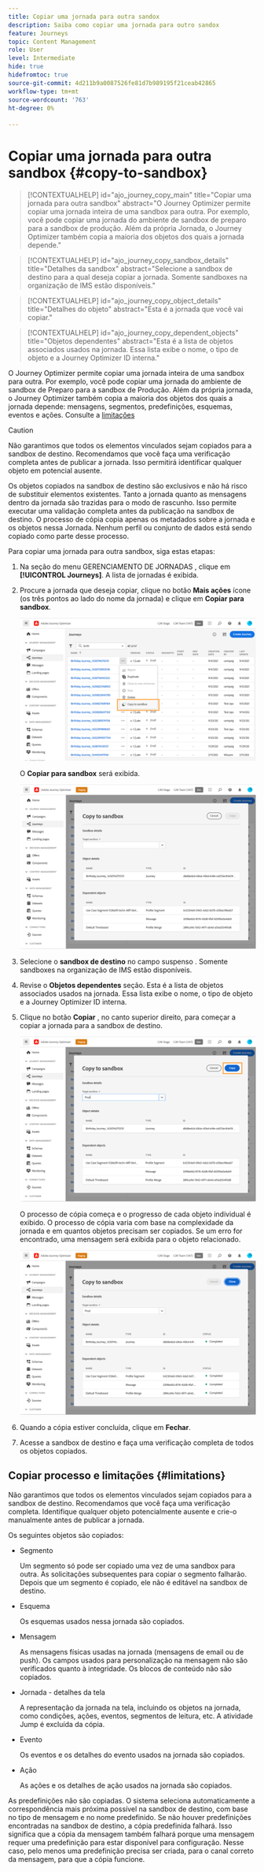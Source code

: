 ```yaml
---
title: Copiar uma jornada para outra sandox
description: Saiba como copiar uma jornada para outro sandox
feature: Journeys
topic: Content Management
role: User
level: Intermediate
hide: true
hidefromtoc: true
source-git-commit: 4d211b9a0087526fe81d7b989195f21ceab42865
workflow-type: tm+mt
source-wordcount: '763'
ht-degree: 0%

---
```


# Copiar uma jornada para outra sandbox {#copy-to-sandbox}

>[!CONTEXTUALHELP]
>id="ajo_journey_copy_main"
>title="Copiar uma jornada para outra sandbox"
>abstract="O Journey Optimizer permite copiar uma jornada inteira de uma sandbox para outra. Por exemplo, você pode copiar uma jornada do ambiente de sandbox de preparo para a sandbox de produção. Além da própria Jornada, o Journey Optimizer também copia a maioria dos objetos dos quais a jornada depende."

>[!CONTEXTUALHELP]
>id="ajo_journey_copy_sandbox_details"
>title="Detalhes da sandbox"
>abstract="Selecione a sandbox de destino para a qual deseja copiar a jornada. Somente sandboxes na organização de IMS estão disponíveis."

>[!CONTEXTUALHELP]
>id="ajo_journey_copy_object_details"
>title="Detalhes do objeto"
>abstract="Esta é a jornada que você vai copiar."

>[!CONTEXTUALHELP]
>id="ajo_journey_copy_dependent_objects"
>title="Objetos dependentes"
>abstract="Esta é a lista de objetos associados usados na jornada. Essa lista exibe o nome, o tipo de objeto e a Journey Optimizer ID interna."

O Journey Optimizer permite copiar uma jornada inteira de uma sandbox para outra. Por exemplo, você pode copiar uma jornada do ambiente de sandbox de Preparo para a sandbox de Produção. Além da própria jornada, o Journey Optimizer também copia a maioria dos objetos dos quais a jornada depende: mensagens, segmentos, predefinições, esquemas, eventos e ações. Consulte a [limitações](../event/about-events.md)

>[!CAUTION]
>
>Não garantimos que todos os elementos vinculados sejam copiados para a sandbox de destino. Recomendamos que você faça uma verificação completa antes de publicar a jornada. Isso permitirá identificar qualquer objeto em potencial ausente.

Os objetos copiados na sandbox de destino são exclusivos e não há risco de substituir elementos existentes. Tanto a jornada quanto as mensagens dentro da jornada são trazidas para o modo de rascunho. Isso permite executar uma validação completa antes da publicação na sandbox de destino. O processo de cópia copia apenas os metadados sobre a jornada e os objetos nessa Jornada. Nenhum perfil ou conjunto de dados está sendo copiado como parte desse processo.

Para copiar uma jornada para outra sandbox, siga estas etapas:

1. Na seção do menu GERENCIAMENTO DE JORNADAS , clique em **[!UICONTROL Journeys]**. A lista de jornadas é exibida.

2. Procure a jornada que deseja copiar, clique no botão **Mais ações** ícone (os três pontos ao lado do nome da jornada) e clique em **Copiar para sandbox**.

   ![](assets/copy-sandbox1.png)

   O **Copiar para sandbox** será exibida.

   ![](assets/copy-sandbox2.png)

3. Selecione o **sandbox de destino** no campo suspenso . Somente sandboxes na organização de IMS estão disponíveis.

4. Revise o **Objetos dependentes** seção. Esta é a lista de objetos associados usados na jornada. Essa lista exibe o nome, o tipo de objeto e a Journey Optimizer ID interna.

5. Clique no botão **Copiar** , no canto superior direito, para começar a copiar a jornada para a sandbox de destino.

   ![](assets/copy-sandbox3.png)

   O processo de cópia começa e o progresso de cada objeto individual é exibido. O processo de cópia varia com base na complexidade da jornada e em quantos objetos precisam ser copiados. Se um erro for encontrado, uma mensagem será exibida para o objeto relacionado.

   ![](assets/copy-sandbox4.png)

6. Quando a cópia estiver concluída, clique em **Fechar**.

7. Acesse a sandbox de destino e faça uma verificação completa de todos os objetos copiados.

## Copiar processo e limitações {#limitations}

Não garantimos que todos os elementos vinculados sejam copiados para a sandbox de destino. Recomendamos que você faça uma verificação completa. Identifique qualquer objeto potencialmente ausente e crie-o manualmente antes de publicar a jornada.

Os seguintes objetos são copiados:

* Segmento

   Um segmento só pode ser copiado uma vez de uma sandbox para outra. As solicitações subsequentes para copiar o segmento falharão. Depois que um segmento é copiado, ele não é editável na sandbox de destino.

* Esquema

   Os esquemas usados nessa jornada são copiados.

* Mensagem

   As mensagens físicas usadas na jornada (mensagens de email ou de push). Os campos usados para personalização na mensagem não são verificados quanto à integridade. Os blocos de conteúdo não são copiados.

* Jornada - detalhes da tela

   A representação da jornada na tela, incluindo os objetos na jornada, como condições, ações, eventos, segmentos de leitura, etc. A atividade Jump é excluída da cópia.

* Evento

   Os eventos e os detalhes do evento usados na jornada são copiados.

* Ação

   As ações e os detalhes de ação usados na jornada são copiados.

As predefinições não são copiadas. O sistema seleciona automaticamente a correspondência mais próxima possível na sandbox de destino, com base no tipo de mensagem e no nome predefinido. Se não houver predefinições encontradas na sandbox de destino, a cópia predefinida falhará. Isso significa que a cópia da mensagem também falhará porque uma mensagem requer uma predefinição para estar disponível para configuração. Nesse caso, pelo menos uma predefinição precisa ser criada, para o canal correto da mensagem, para que a cópia funcione.

